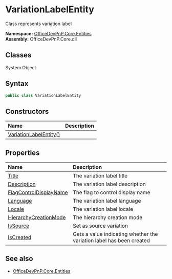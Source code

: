 # VariationLabelEntity
Class represents variation label  

**Namespace:** [OfficeDevPnP.Core.Entities](OfficeDevPnP.Core.Entities.md)  
**Assembly:** OfficeDevPnP.Core.dll  
## Classes
System.Object  
## Syntax
```C#
public class VariationLabelEntity
```
## Constructors
|**Name**|**Description**|
|:-----|:-----|
| [VariationLabelEntity()](VariationLabelEntityconstructor1details.md) | 
## Properties
|**Name**|**Description**|
|:-----|:-----|
| [Title](VariationLabelEntity.Title.md) | The variation label title
| [Description](VariationLabelEntity.Description.md) | The variation label description
| [FlagControlDisplayName](VariationLabelEntity.FlagControlDisplayName.md) | The flag to control display name
| [Language](VariationLabelEntity.Language.md) | The variation label language
| [Locale](VariationLabelEntity.Locale.md) | The variation label locale
| [HierarchyCreationMode](VariationLabelEntity.HierarchyCreationMode.md) | The hierarchy creation mode
| [IsSource](VariationLabelEntity.IsSource.md) | Set as source variation
| [IsCreated](VariationLabelEntity.IsCreated.md) | Gets a value indicating whether the variation label has been created
## See also
- [OfficeDevPnP.Core.Entities](OfficeDevPnP.Core.Entities.md)
